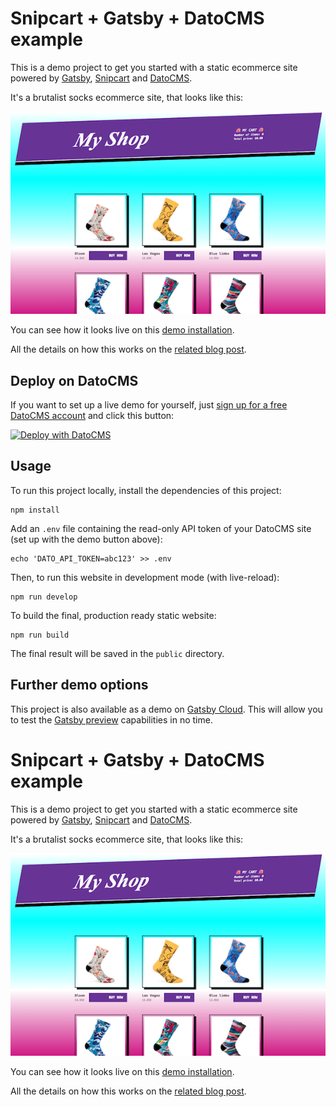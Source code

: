 # Snipcart + Gatsby + DatoCMS example

This is a demo project to get you started with a static ecommerce site powered by [Gatsby](https://www.gatsbyjs.org/), [Snipcart](https://snipcart.com/) and [DatoCMS](https://www.datocms.com/).

It's a brutalist socks ecommerce site, that looks like this:

![Socks ecommerce screenshot](./preview.png)

You can see how it looks live on this [demo installation](https://datocms-snipcart-gatsby-demo.netlify.com/).

All the details on how this works on the [related blog post](https://www.datocms.com/blog/static-ecommerce-website-snipcart-gatsbyjs-datocms).

## Deploy on DatoCMS

If you want to set up a live demo for yourself, just [sign up for a free DatoCMS account](https://dashboard.datocms.com/signup) and click this button:

[![Deploy with DatoCMS](https://dashboard.datocms.com/deploy/button.svg)](https://dashboard.datocms.com/deploy?repo=datocms/snipcart-gatsby-demo)

## Usage

To run this project locally, install the dependencies of this project:

```
npm install
```

Add an `.env` file containing the read-only API token of your DatoCMS site (set up with the demo button above):

```
echo 'DATO_API_TOKEN=abc123' >> .env
```

Then, to run this website in development mode (with live-reload):

```
npm run develop
```

To build the final, production ready static website:

```
npm run build
```

The final result will be saved in the `public` directory.

## Further demo options

This project is also available as a demo on [Gatsby Cloud](https://www.gatsbyjs.com/). This will allow you to test the [Gatsby preview](https://www.datocms.com/blog/live-preview-changes-on-gatsby-preview) capabilities in no time.



# Snipcart + Gatsby + DatoCMS example

This is a demo project to get you started with a static ecommerce site powered by [Gatsby](https://www.gatsbyjs.org/), [Snipcart](https://snipcart.com/) and [DatoCMS](https://www.datocms.com/).

It's a brutalist socks ecommerce site, that looks like this:

![Socks ecommerce screenshot](./preview.png)

You can see how it looks live on this [demo installation](https://datocms-snipcart-gatsby-demo.netlify.com/).

All the details on how this works on the [related blog post](https://www.datocms.com/blog/static-ecommerce-website-snipcart-gatsbyjs-datocms).

